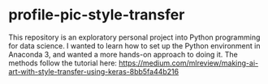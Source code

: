 # profile-pic-style-transfer
This repository is an exploratory personal project into Python programming for data science. I wanted to learn how to set up the Python environment in Anaconda 3, and wanted a more hands-on approach to doing it. The methods follow the tutorial here: https://medium.com/mlreview/making-ai-art-with-style-transfer-using-keras-8bb5fa44b216
